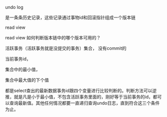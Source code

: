 undo log

是一条条历史记录，这些记录通过事物id和回滚指针组成一个版本链

read view

read view 如何判断版本链中的哪个版本可用的？



活跃事务（活跃事务就是没提交的事务）集合， 没有commit的

当前事务id，

集合中的最小值，

集合中最大值的下个值

都是select查出的最新数据事务id跟四个变量进行比较判断的。判断方法可以逆推，就是凡是小于最小值，不包含活跃事务里面的，刚好等于当前事务的id，都可以查询最新值。其他任何情况都要一直递归查询undo日志，直到符合这三个条件为止。